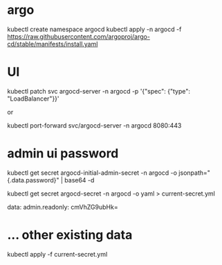 # argo
kubectl create namespace argocd
kubectl apply -n argocd -f https://raw.githubusercontent.com/argoproj/argo-cd/stable/manifests/install.yaml


# UI
kubectl patch svc argocd-server -n argocd -p '{"spec": {"type": "LoadBalancer"}}'

or

kubectl port-forward svc/argocd-server -n argocd 8080:443

# admin ui password
kubectl get secret argocd-initial-admin-secret -n argocd -o jsonpath="{.data.password}" | base64 -d



kubectl get secret argocd-secret -n argocd -o yaml > current-secret.yml

data:
  admin.readonly: cmVhZG9ubHk=
  # ... other existing data
kubectl apply -f current-secret.yml
